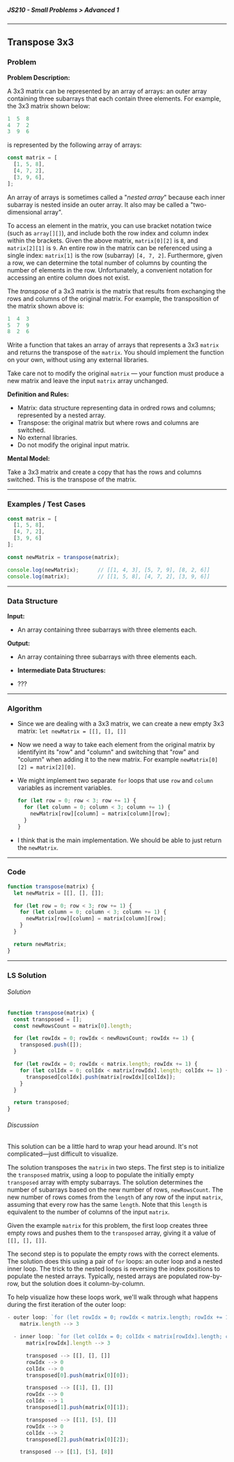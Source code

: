##### JS210 - Small Problems > Advanced 1

---

## Transpose 3x3

### Problem

**Problem Description:**

A 3x3 matrix can be represented by an array of arrays: an outer array containing three subarrays that each contain three elements. For example, the 3x3 matrix shown below:

```javascript
1  5  8
4  7  2
3  9  6
```

is represented by the following array of arrays:

```javascript
const matrix = [
  [1, 5, 8],
  [4, 7, 2],
  [3, 9, 6],
];
```

An array of arrays is sometimes called a "*nested array*" because each inner subarray is nested inside an outer array. It also may be called a "two-dimensional array".  

To access an element in the matrix, you can use bracket notation twice (such as `array[][]`), and include both the row index and column index within the brackets. Given the above matrix, `matrix[0][2]` is `8`, and `matrix[2][1]` is `9`. An entire row in the matrix can be referenced using a single index: `matrix[1]` is the row (subarray) `[4, 7, 2]`. Furthermore, given a row, we can determine the total number of columns by counting the number of elements in the row. Unfortunately, a convenient notation for accessing an entire column does not exist.  

The *transpose* of a 3x3 matrix is the matrix that results from exchanging the rows and columns of the original matrix. For example, the transposition of the matrix shown above is:  

```javascript
1  4  3
5  7  9
8  2  6
```

Write a function that takes an array of arrays that represents a 3x3 `matrix` and returns the transpose of the `matrix`. You should implement the function on your own, without using any external libraries.  

Take care not to modify the original `matrix` — your function must produce a new matrix and leave the input `matrix` array unchanged.  

**Definition and Rules:**

* Matrix: data structure representing data in ordred rows and columns; represented by a nested array.
* Transpose: the original matrix but where rows and columns are switched.
* No external libraries.
* Do not modify the original input matrix.

**Mental Model:**

Take a 3x3 matrix and create a copy that has the rows and columns switched. This is the transpose of the matrix. 

---

### Examples / Test Cases

```javascript
const matrix = [
  [1, 5, 8],
  [4, 7, 2],
  [3, 9, 6]
];

const newMatrix = transpose(matrix);

console.log(newMatrix);      // [[1, 4, 3], [5, 7, 9], [8, 2, 6]]
console.log(matrix);         // [[1, 5, 8], [4, 7, 2], [3, 9, 6]]
```

---

### Data Structure

**Input:**

* An array containing three subarrays with three elements each.

**Output:**

* An array containing three subarrays with three elements each.

* **Intermediate Data Structures:**

* ???

---

### Algorithm

* Since we are dealing with a 3x3 matrix, we can create a new empty 3x3 matrix: `let newMatrix = [[], [], []]`

* Now we need a way to take each element from the original matrix by identifyint its "row" and "column" and switching that "row" and "column" when adding it to the new matrix. For example `newMatrix[0][2] = matrix[2][0]`.

* We might implement two separate `for` loops that use `row` and `column` variables as increment variables.

  ```javascript
  for (let row = 0; row < 3; row += 1) {
    for (let column = 0; column < 3; column += 1) {
      newMatrix[row][column] = matrix[column][row];
    }
  }
  ```

* I think that is the main implementation. We should be able to just return the `newMatrix`.

---

### Code

```javascript
function transpose(matrix) {
  let newMatrix = [[], [], []];

  for (let row = 0; row < 3; row += 1) {
    for (let column = 0; column < 3; column += 1) {
      newMatrix[row][column] = matrix[column][row];
    }
  }

  return newMatrix;
}
```

---

### LS Solution

###### Solution

```javascript
function transpose(matrix) {
  const transposed = [];
  const newRowsCount = matrix[0].length;

  for (let rowIdx = 0; rowIdx < newRowsCount; rowIdx += 1) {
    transposed.push([]);
  }

  for (let rowIdx = 0; rowIdx < matrix.length; rowIdx += 1) {
    for (let colIdx = 0; colIdx < matrix[rowIdx].length; colIdx += 1) {
      transposed[colIdx].push(matrix[rowIdx][colIdx]);
    }
  }

  return transposed;
}
```

###### Discussion

This solution can be a little hard to wrap your head around. It's not complicated—just difficult to visualize.  

The solution transposes the `matrix` in two steps. The first step is to initialize the `transposed` matrix, using a loop to populate the initially empty `transposed` array with empty subarrays. The solution determines the number of subarrays based on the new number of rows, `newRowsCount`. The new number of rows comes from the `length` of any row of the input `matrix`, assuming that every row has the same `length`. Note that this `length` is equivalent to the number of columns of the input `matrix`.  

Given the example `matrix` for this problem, the first loop creates three empty rows and pushes them to the `transposed` array, giving it a value of `[[], [], []]`.  

The second step is to populate the empty rows with the correct elements. The solution does this using a pair of `for` loops: an outer loop and a nested inner loop. The trick to the nested loops is reversing the index positions to populate the nested arrays. Typically, nested arrays are populated row-by-row, but the solution does it column-by-column.  

To help visualize how these loops work, we'll walk through what happens during the first iteration of the outer loop:  

```javascript
- outer loop: `for (let rowIdx = 0; rowIdx < matrix.length; rowIdx += 1)`
    matrix.length --> 3

  - inner loop: `for (let colIdx = 0; colIdx < matrix[rowIdx].length; colIdx += 1)`
      matrix[rowIdx].length --> 3

      transposed --> [[], [], []]
      rowIdx --> 0
      colIdx --> 0
      transposed[0].push(matrix[0][0]);

      transposed --> [[1], [], []]
      rowIdx --> 0
      colIdx --> 1
      transposed[1].push(matrix[0][1]);

      transposed --> [[1], [5], []]
      rowIdx --> 0
      colIdx --> 2
      transposed[2].push(matrix[0][2]);

    transposed --> [[1], [5], [8]]
```



